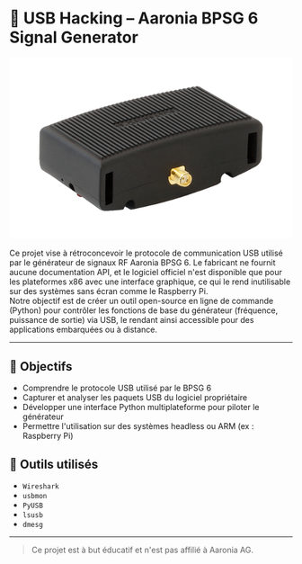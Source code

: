 # 🔬 USB Hacking – Aaronia BPSG 6 Signal Generator

<!--portfolio
{
  "id": "ultracomplet",
  "repo": "https://github.com/bosco-drg/ultra-complet",
  "date": "2024-07-01",
  "images": [
    "https://raw.githubusercontent.com/bosco-drg/Reverse-Engineering/main/docs/img/generator_aaronia.png",
    "https://raw.githubusercontent.com/bosco-drg/Reverse-Engineering/main/docs/img/generator_aaronia.png",
    "https://raw.githubusercontent.com/bosco-drg/Reverse-Engineering/main/docs/img/generator_aaronia.png",
    "https://raw.githubusercontent.com/bosco-drg/Reverse-Engineering/main/docs/img/generator_aaronia.png"
  ],
  "tags": [
    "python", "iot", "hardware", "web", "ai", "robotics", "opensource", "cloud", "devops", "security"
  ],
  "title_fr": "Projet Ultra Complet",
  "title_en": "Ultra Complete Project",
  "short_desc_fr": "Un projet de test exhaustif pour explorer toutes les possibilités du script d'import.",
  "short_desc_en": "An exhaustive test project to explore all import script possibilities.",
  "desc_fr": "Ce projet ultra complet démontre l'intégration de toutes les fonctionnalités prévues pour le portfolio automatisé. Il inclut des images, des sections variées, des liens, des listes, du code, des tableaux, et des captions multilingues. Il permet de valider la robustesse du script sur de grands volumes de données et de textes.",
  "desc_en": "This ultra complete project demonstrates the integration of all features planned for the automated portfolio. It includes images, various sections, links, lists, code, tables, and multilingual captions. It validates the script's robustness on large volumes of data and text.",
  "sections": [
    {
      "type": "text",
      "value": [
        "project_ultracomplet_desc",
        "project_ultracomplet_long_text"
      ]
    },
    {
      "type": "image",
      "src": "https://raw.githubusercontent.com/bosco-drg/Reverse-Engineering/main/docs/img/generator_aaronia.png",
      "caption_i18n": "project_ultracomplet_img_caption1"
    },
    {
      "type": "image",
      "src": "https://raw.githubusercontent.com/bosco-drg/Reverse-Engineering/main/docs/img/generator_aaronia.png",
      "caption_i18n": "project_ultracomplet_img_caption2"
    },
    {
      "type": "image",
      "src": "https://raw.githubusercontent.com/bosco-drg/Reverse-Engineering/main/docs/img/generator_aaronia.png",
      "caption_i18n": "project_ultracomplet_img_caption3"
    },
    {
      "type": "image",
      "src": "https://raw.githubusercontent.com/bosco-drg/Reverse-Engineering/main/docs/img/generator_aaronia.png",
      "caption_i18n": "project_ultracomplet_img_caption4"
    },
    {
      "type": "hr"
    },
    {
      "type": "text",
      "value": [
        "project_ultracomplet_features_intro",
        "project_ultracomplet_features_list"
      ]
    },
    {
      "type": "list",
      "items": [
        "project_ultracomplet_list_item1",
        "project_ultracomplet_list_item2",
        "project_ultracomplet_list_item3"
      ]
    },
    {
      "type": "code",
      "language": "python",
      "value": [
        "project_ultracomplet_code"
      ]
    },
    {
      "type": "table",
      "headers": [
        "project_ultracomplet_table_header1",
        "project_ultracomplet_table_header2"
      ],
      "rows": [
        [
          "project_ultracomplet_table_row1col1",
          "project_ultracomplet_table_row1col2"
        ],
        [
          "project_ultracomplet_table_row2col1",
          "project_ultracomplet_table_row2col2"
        ],
        [
          "project_ultracomplet_table_row3col1",
          "project_ultracomplet_table_row3col2"
        ],
        [
          "project_ultracomplet_table_row4col1",
          "project_ultracomplet_table_row4col2"
        ]
      ]
    },
    {
      "type": "link",
      "href": "https://github.com/bosco-drg/ultra-complet",
      "caption_i18n": "project_ultracomplet_link_caption",
      "target": "_blank"
    },
    {
      "type": "hr"
    },
    {
      "type": "text",
      "value": [
        "project_ultracomplet_long_text2"
      ]
    }
  ]
}
-->



<p align="center">
  <img src="docs/img/generator_aaronia.png" alt="Aaronia BPSG 6" />
</p>

Ce projet vise à rétroconcevoir le protocole de communication USB utilisé par le générateur de signaux RF Aaronia BPSG 6. Le fabricant ne fournit aucune documentation API, et le logiciel officiel n'est disponible que pour les plateformes x86 avec une interface graphique, ce qui le rend inutilisable sur des systèmes sans écran comme le Raspberry Pi.  
Notre objectif est de créer un outil open-source en ligne de commande (Python) pour contrôler les fonctions de base du générateur (fréquence, puissance de sortie) via USB, le rendant ainsi accessible pour des applications embarquées ou à distance.

---

## 🚀 Objectifs

- Comprendre le protocole USB utilisé par le BPSG 6
- Capturer et analyser les paquets USB du logiciel propriétaire
- Développer une interface Python multiplateforme pour piloter le générateur
- Permettre l'utilisation sur des systèmes headless ou ARM (ex : Raspberry Pi)

## 🔧 Outils utilisés

- `Wireshark`
- `usbmon`
- `PyUSB`
- `lsusb`
- `dmesg`

---

> Ce projet est à but éducatif et n'est pas affilié à Aaronia AG.
